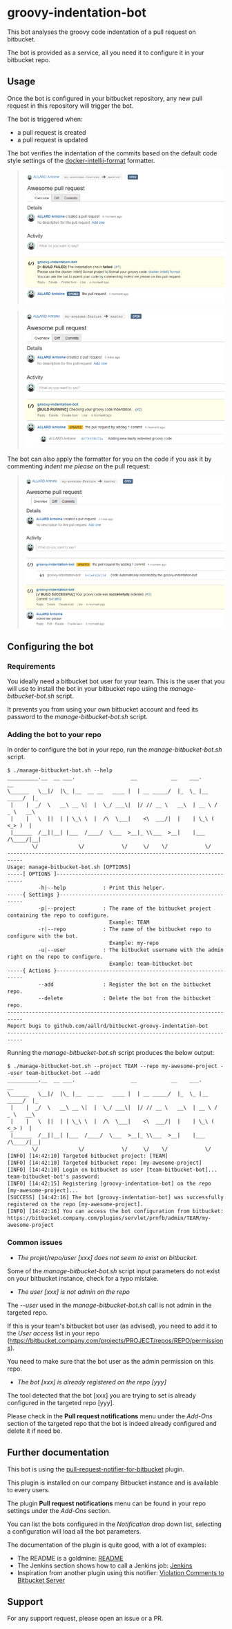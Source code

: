 # groovy-indentation-bot

This bot analyses the groovy code indentation of a pull request on bitbucket.

The bot is provided as a service, all you need it to configure it in your bitbucket repo.

## Usage

Once the bot is configured in your bitbucket repository, any new pull request in this repository will trigger the bot.

The bot is triggered when:
- a pull request is created
- a pull request is updated

The bot verifies the indentation of the commits based on the default code style settings of the [docker-intellij-format](https://github.com/aallrd/docker-intellij-format) formatter.

> ![](img/indentation-validation.png)

> ![](img/automatic-trigger-on-updates.png)

The bot can also apply the formatter for you on the code if you ask it by commenting _indent me please_ on the pull request:

> ![](img/automatic-indentation-on-request.png)

## Configuring the bot

### Requirements

You ideally need a bitbucket bot user for your team. This is the user that you will use to install the bot in your bitbucket repo using the _manage-bitbucket-bot.sh_ script.

It prevents you from using your own bitbucket account and feed its password to the _manage-bitbucket-bot.sh_ script.

### Adding the bot to your repo

In order to configure the bot in your repo, run the _manage-bitbucket-bot.sh_ script.


```
$ ./manage-bitbucket-bot.sh --help
__________.__  __ ___.                  __           __    ___.           __
\______   \__|/  |\_ |__  __ __   ____ |  | __ _____/  |_  \_ |__   _____/  |_
 |    |  _/  \   __\ __ \|  |  \_/ ___\|  |/ // __ \   __\  | __ \ /  _ \   __\
 |    |   \  ||  | | \_\ \  |  /\  \___|    <\  ___/|  |    | \_\ (  <_> )  |
 |______  /__||__| |___  /____/  \___  >__|_ \\___  >__|    |___  /\____/|__|
        \/             \/            \/     \/    \/            \/
---------------------------------------------------------------------------
Usage: manage-bitbucket-bot.sh [OPTIONS]
-----[ OPTIONS ]-----------------------------------------------------------
          -h|--help            : Print this helper.
-----{ Settings }----------------------------------------------------------
          -p|--project         : The name of the bitbucket project containing the repo to configure.
                                 Example: TEAM
          -r|--repo            : The name of the bitbucket repo to configure with the bot.
                                 Example: my-repo
          -u|--user            : The bitbucket username with the admin right on the repo to configure.
                                 Example: team-bitbucket-bot
-----{ Actions }-----------------------------------------------------------
          --add                : Register the bot on the bitbucket repo.
          --delete             : Delete the bot from the bitbucket repo.
---------------------------------------------------------------------------
Report bugs to github.com/aallrd/bitbucket-groovy-indentation-bot
---------------------------------------------------------------------------
```

Running the _manage-bitbucket-bot.sh_ script produces the below output:

```
$ ./manage-bitbucket-bot.sh --project TEAM --repo my-awesome-project --user team-bitbucket-bot --add
__________.__  __ ___.                  __           __    ___.           __
\______   \__|/  |\_ |__  __ __   ____ |  | __ _____/  |_  \_ |__   _____/  |_
 |    |  _/  \   __\ __ \|  |  \_/ ___\|  |/ // __ \   __\  | __ \ /  _ \   __\
 |    |   \  ||  | | \_\ \  |  /\  \___|    <\  ___/|  |    | \_\ (  <_> )  |
 |______  /__||__| |___  /____/  \___  >__|_ \\___  >__|    |___  /\____/|__|
        \/             \/            \/     \/    \/            \/
[INFO] [14:42:10] Targeted bitbucket project: [TEAM]
[INFO] [14:42:10] Targeted bitbucket repo: [my-awesome-project]
[INFO] [14:42:10] Login on bitbucket as user [team-bitbucket-bot]...
team-bitbucket-bot's password:
[INFO] [14:42:15] Registering [groovy-indentation-bot] on the repo [my-awesome-project]...
[SUCCESS] [14:42:16] The bot [groovy-indentation-bot] was successfully registered on the repo [my-awesome-project].
[INFO] [14:42:16] You can access the bot configuration from bitbucket: https://bitbucket.company.com/plugins/servlet/prnfb/admin/TEAM/my-awesome-project
```

### Common issues

- _The projet/repo/user [xxx] does not seem to exist on bitbucket._

Some of the _manage-bitbucket-bot.sh_ script input parameters do not exist on your bitbucket instance, check for a typo mistake.

- _The user [xxx] is not admin on the repo_

The *--user* used in the _manage-bitbucket-bot.sh_ call is not admin in the targeted repo.

If this is your team's bitbucket bot user (as advised), you need to add it to the *User access* list in your repo (https://bitbucket.company.com/projects/PROJECT/repos/REPO/permissions).

You need to make sure that the bot user as the admin permission on this repo.

- _The bot [xxx] is already registered on the repo [yyy]_

The tool detected that the bot [xxx] you are trying to set is already configured in the targeted repo [yyy].

Please check in the **Pull request notifications** menu under the *Add-Ons* section of the targeted repo that the bot is indeed already configured and delete it if need be.

## Further documentation

This bot is using the [pull-request-notifier-for-bitbucket](https://github.com/tomasbjerre/pull-request-notifier-for-bitbucket) plugin.

This plugin is installed on our company Bitbucket instance and is available to every users.

The plugin **Pull request notifications** menu can be found in your repo settings under the *Add-Ons* section.

You can list the bots configured in the *Notification* drop down list, selecting a configuration will load all the bot parameters.

The documentation of the plugin is quite good, with a lot of examples:

- The README is a goldmine: [README](https://github.com/tomasbjerre/pull-request-notifier-for-bitbucket)
- The Jenkins section shows how to call a Jenkins job: [Jenkins](https://github.com/tomasbjerre/pull-request-notifier-for-bitbucket/blob/master/README_jenkins.md)
- Inspiration from another plugin using this notifier: [Violation Comments to Bitbucket Server](https://github.com/jenkinsci/violation-comments-to-bitbucket-plugin)

## Support

For any support request, please open an issue or a PR.
